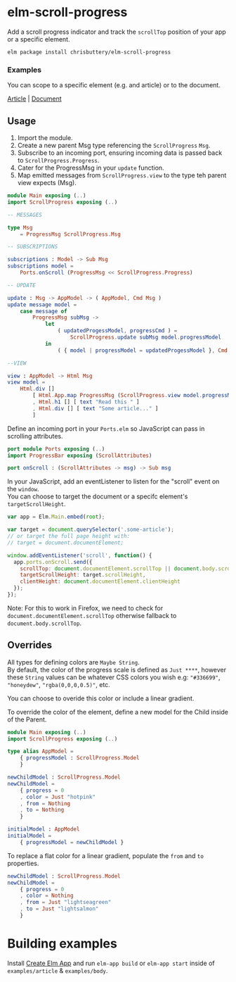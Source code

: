 # elm-scroll-progress

Add a scroll progress indicator and track the `scrollTop` position of your app or a specific element.

```shell
elm package install chrisbuttery/elm-scroll-progress
```

### Examples
You can scope to a specific element (e.g. and article) or to the document.

[Article](http://chrisbuttery.github.io/elm-scroll-progress/examples/article/dist/index.html) | [Document](http://chrisbuttery.github.io/elm-scroll-progress/examples/document/dist/index.html)

## Usage

1. Import the module.  
2. Create a new parent Msg type referencing the `ScrollProgress` `Msg`.  
3. Subscribe to an incoming port, ensuring incoming data is passed back to `ScrollProgress.Progress`.  
4. Cater for the ProgressMsg in your `update` function.  
5. Map emitted messages from `ScrollProgress.view` to the type teh parent view expects (Msg).


```elm
module Main exposing (..)
import ScrollProgress exposing (..)

-- MESSAGES

type Msg
    = ProgressMsg ScrollProgress.Msg

-- SUBSCRIPTIONS

subscriptions : Model -> Sub Msg
subscriptions model =
    Ports.onScroll (ProgressMsg << ScrollProgress.Progress)

-- UPDATE

update : Msg -> AppModel -> ( AppModel, Cmd Msg )
update message model =
    case message of
        ProgressMsg subMsg ->
            let
                ( updatedProgessModel, progressCmd ) =
                    ScrollProgress.update subMsg model.progressModel
            in
                ( { model | progressModel = updatedProgessModel }, Cmd.map ProgressMsg progressCmd )

--VIEW

view : AppModel -> Html Msg
view model =
    Html.div []
        [ Html.App.map ProgressMsg (ScrollProgress.view model.progressModel)
        , Html.h1 [] [ text "Read this " ]
        , Html.div [] [ text "Some article..." ]
        ]
```

Define an incoming port in your `Ports.elm` so JavaScript can pass in scrolling attributes.

```elm
port module Ports exposing (..)
import ProgressBar exposing (ScrollAttributes)

port onScroll : (ScrollAttributes -> msg) -> Sub msg
```

In your JavaScript, add an eventListener to listen for the "scroll" event on the `window`.  
You can choose to target the document or a specifc element's `targetScrollHeight`.

```js
var app = Elm.Main.embed(root);

var target = document.querySelector('.some-article');
// or target the full page height with:
// target = document.documentElement;

window.addEventListener('scroll', function() {
  app.ports.onScroll.send({
    scrollTop: document.documentElement.scrollTop || document.body.scrollTop,
    targetScrollHeight: target.scrollHeight,
    clientHeight: document.documentElement.clientHeight
  });
});
```
Note: For this to work in Firefox, we need to check for `document.documentElement.scrollTop` otherwise fallback to `document.body.scrollTop`.

## Overrides

All types for defining colors are `Maybe String`.  
By default, the color of the progress scale is defined as `Just ****`, however these `String` values can be whatever CSS colors you wish e.g: `"#336699"`, `"honeydew"`, `"rgba(0,0,0,0.5)"`, etc.

You can choose to overide this color or include a linear gradient.

To override the color of the element, define a new model for the Child inside of the Parent.

```elm
module Main exposing (..)
import ScrollProgress exposing (..)

type alias AppModel =
    { progressModel : ScrollProgress.Model
    }

newChildModel : ScrollProgress.Model
newChildModel =
    { progress = 0
    , color = Just "hotpink"
    , from = Nothing
    , to = Nothing
    }

initialModel : AppModel
initialModel =
    { progressModel = newChildModel }
```

To replace a flat color for a linear gradient, populate the `from` and `to` properties.

```elm
newChildModel : ScrollProgress.Model
newChildModel =
    { progress = 0
    , color = Nothing
    , from = Just "lightseagreen"
    , to = Just "lightsalmon"
    }
```

# Building examples

Install [Create Elm App](https://github.com/halfzebra/create-elm-app) and run `elm-app build` or `elm-app start` inside of `examples/article` & `examples/body`.